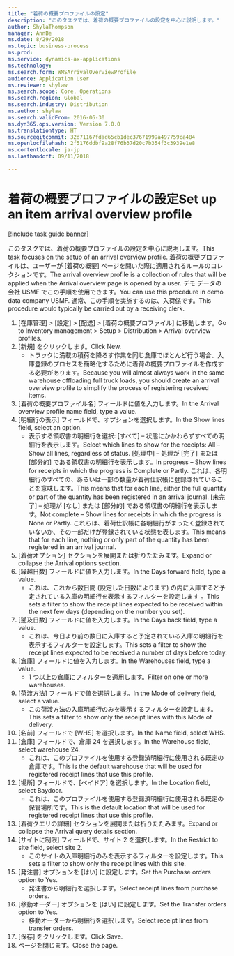 ```yaml
--- 
title: "着荷の概要プロファイルの設定"
description: "このタスクでは、着荷の概要プロファイルの設定を中心に説明します。"
author: ShylaThompson
manager: AnnBe
ms.date: 8/29/2018
ms.topic: business-process
ms.prod: 
ms.service: dynamics-ax-applications
ms.technology: 
ms.search.form: WMSArrivalOverviewProfile
audience: Application User
ms.reviewer: shylaw
ms.search.scope: Core, Operations
ms.search.region: Global
ms.search.industry: Distribution
ms.author: shylaw
ms.search.validFrom: 2016-06-30
ms.dyn365.ops.version: Version 7.0.0
ms.translationtype: HT
ms.sourcegitcommit: 32d71167fdad65cb1dec37671999a497759ca484
ms.openlocfilehash: 2f5176ddbf9a28f76b37d20c7b354f3c3939e1e8
ms.contentlocale: ja-jp
ms.lasthandoff: 09/11/2018

---
```

# <a name="set-up-an-item-arrival-overview-profile"></a><span data-ttu-id="d07aa-103">着荷の概要プロファイルの設定</span><span class="sxs-lookup"><span data-stu-id="d07aa-103">Set up an item arrival overview profile</span></span>

[!include [task guide banner](../../includes/task-guide-banner.md)]

<span data-ttu-id="d07aa-104">このタスクでは、着荷の概要プロファイルの設定を中心に説明します。</span><span class="sxs-lookup"><span data-stu-id="d07aa-104">This task focuses on the setup of an arrival overview profile.</span></span> <span data-ttu-id="d07aa-105">着荷の概要プロファイルは、ユーザーが [着荷の概要] ページを開いた際に適用されるルールのコレクションです。</span><span class="sxs-lookup"><span data-stu-id="d07aa-105">The arrival overview profile is a collection of rules that will be applied when the Arrival overview page is opened by a user.</span></span> <span data-ttu-id="d07aa-106">デモ データの会社 USMF でこの手順を使用できます。</span><span class="sxs-lookup"><span data-stu-id="d07aa-106">You can use this procedure in demo data company USMF.</span></span> <span data-ttu-id="d07aa-107">通常、この手順を実施するのは、入荷係です。</span><span class="sxs-lookup"><span data-stu-id="d07aa-107">This procedure would typically be carried out by a receiving clerk.</span></span>





1. <span data-ttu-id="d07aa-108">[在庫管理] > [設定] > [配送] > [着荷の概要プロファイル] に移動します。</span><span class="sxs-lookup"><span data-stu-id="d07aa-108">Go to Inventory management > Setup > Distribution > Arrival overview profiles.</span></span>
2. <span data-ttu-id="d07aa-109">[新規] をクリックします。</span><span class="sxs-lookup"><span data-stu-id="d07aa-109">Click New.</span></span>
    * <span data-ttu-id="d07aa-110">トラックに満載の積荷を降ろす作業を同じ倉庫でほとんど行う場合、入庫登録のプロセスを簡略化するために着荷の概要プロファイルを作成する必要があります。</span><span class="sxs-lookup"><span data-stu-id="d07aa-110">Because you will almost always work in the same warehouse offloading full truck loads, you should create an arrival overview profile to simplify the process of registering received items.</span></span>  
3. <span data-ttu-id="d07aa-111">[着荷の概要プロファイル名] フィールドに値を入力します。</span><span class="sxs-lookup"><span data-stu-id="d07aa-111">In the Arrival overview profile name field, type a value.</span></span>
4. <span data-ttu-id="d07aa-112">[明細行の表示] フィールドで、オプションを選択します。</span><span class="sxs-lookup"><span data-stu-id="d07aa-112">In the Show lines field, select an option.</span></span>
    * <span data-ttu-id="d07aa-113">表示する領収書の明細行を選択: [すべて] – 状態にかかわらずすべての明細行を表示します。</span><span class="sxs-lookup"><span data-stu-id="d07aa-113">Select which lines to show for the receipts:   All – Show all lines, regardless of status.</span></span>   <span data-ttu-id="d07aa-114">[処理中] – 処理が [完了] または [部分的] である領収書の明細行を表示します。</span><span class="sxs-lookup"><span data-stu-id="d07aa-114">In progress – Show lines for receipts in which the progress is Complete or Partly.</span></span> <span data-ttu-id="d07aa-115">これは、各明細行のすべての、あるいは一部の数量が着荷仕訳帳に登録されていることを意味します。</span><span class="sxs-lookup"><span data-stu-id="d07aa-115">This means that for each line, either the full quantity or part of the quantity has been registered in an arrival journal.</span></span>   <span data-ttu-id="d07aa-116">[未完了] – 処理が [なし] または [部分的] である領収書の明細行を表示します。</span><span class="sxs-lookup"><span data-stu-id="d07aa-116">Not complete – Show lines for receipts in which the progress is None or Partly.</span></span> <span data-ttu-id="d07aa-117">これらは、着荷仕訳帳に各明細行がまったく登録されていないか、その一部だけが登録されている状態を表します。</span><span class="sxs-lookup"><span data-stu-id="d07aa-117">This means that for each line, nothing or only part of the quantity has been registered in an arrival journal.</span></span>  
5. <span data-ttu-id="d07aa-118">[着荷オプション] セクションを展開または折りたたみます。</span><span class="sxs-lookup"><span data-stu-id="d07aa-118">Expand or collapse the Arrival options section.</span></span>
6. <span data-ttu-id="d07aa-119">[繰越日数] フィールドに値を入力します。</span><span class="sxs-lookup"><span data-stu-id="d07aa-119">In the Days forward field, type a value.</span></span>
    * <span data-ttu-id="d07aa-120">これは、これから数日間 (設定した日数によります) の内に入庫すると予定されている入庫の明細行を表示するフィルターを設定します 。</span><span class="sxs-lookup"><span data-stu-id="d07aa-120">This sets a filter to show the receipt lines expected to be received within the next few days (depending on the number you set).</span></span>  
7. <span data-ttu-id="d07aa-121">[遡及日数] フィールドに値を入力します。</span><span class="sxs-lookup"><span data-stu-id="d07aa-121">In the Days back field, type a value.</span></span>
    * <span data-ttu-id="d07aa-122">これは、今日より前の数日に入庫すると予定されている入庫の明細行を表示するフィルターを設定します。</span><span class="sxs-lookup"><span data-stu-id="d07aa-122">This sets a filter to show the receipt lines expected to be received a number of days before today.</span></span>  
8. <span data-ttu-id="d07aa-123">[倉庫] フィールドに値を入力します。</span><span class="sxs-lookup"><span data-stu-id="d07aa-123">In the Warehouses field, type a value.</span></span>
    * <span data-ttu-id="d07aa-124">1 つ以上の倉庫にフィルターを適用します。</span><span class="sxs-lookup"><span data-stu-id="d07aa-124">Filter on one or more warehouses.</span></span>  
9. <span data-ttu-id="d07aa-125">[荷渡方法] フィールドで値を選択します。</span><span class="sxs-lookup"><span data-stu-id="d07aa-125">In the Mode of delivery field, select a value.</span></span>
    * <span data-ttu-id="d07aa-126">この荷渡方法の入庫明細行のみを表示するフィルターを設定します。</span><span class="sxs-lookup"><span data-stu-id="d07aa-126">This sets a filter to show only the receipt lines with this Mode of delivery.</span></span>  
10. <span data-ttu-id="d07aa-127">[名前] フィールドで [WHS] を選択します。</span><span class="sxs-lookup"><span data-stu-id="d07aa-127">In the Name field, select WHS.</span></span>
11. <span data-ttu-id="d07aa-128">[倉庫] フィールドで、倉庫 24 を選択します。</span><span class="sxs-lookup"><span data-stu-id="d07aa-128">In the Warehouse field, select warehouse 24.</span></span>
    * <span data-ttu-id="d07aa-129">これは、このプロファイルを使用する登録済明細行に使用される既定の倉庫です。</span><span class="sxs-lookup"><span data-stu-id="d07aa-129">This is the default warehouse that will be used for registered receipt lines that use this profile.</span></span>  
12. <span data-ttu-id="d07aa-130">[場所] フィールドで、[ベイドア] を選択します。</span><span class="sxs-lookup"><span data-stu-id="d07aa-130">In the Location field, select Baydoor.</span></span>
    * <span data-ttu-id="d07aa-131">これは、このプロファイルを使用する登録済明細行に使用される既定の保管場所です。</span><span class="sxs-lookup"><span data-stu-id="d07aa-131">This is the default location that will be used for registered receipt lines that use this profile.</span></span>  
13. <span data-ttu-id="d07aa-132">[着荷クエリの詳細] セクションを展開または折りたたみます。</span><span class="sxs-lookup"><span data-stu-id="d07aa-132">Expand or collapse the Arrival query details section.</span></span>
14. <span data-ttu-id="d07aa-133">[サイトに制限] フィールドで、サイト 2 を選択します。</span><span class="sxs-lookup"><span data-stu-id="d07aa-133">In the Restrict to site field, select site 2.</span></span>
    * <span data-ttu-id="d07aa-134">このサイトの入庫明細行のみを表示するフィルターを設定します。</span><span class="sxs-lookup"><span data-stu-id="d07aa-134">This sets a filter to show only the receipt lines with this site.</span></span>  
15. <span data-ttu-id="d07aa-135">[発注書] オプションを [はい] に設定します。</span><span class="sxs-lookup"><span data-stu-id="d07aa-135">Set the Purchase orders option to Yes.</span></span>
    * <span data-ttu-id="d07aa-136">発注書から明細行を選択します。</span><span class="sxs-lookup"><span data-stu-id="d07aa-136">Select receipt lines from purchase orders.</span></span>  
16. <span data-ttu-id="d07aa-137">[移動オーダー] オプションを [はい] に設定します。</span><span class="sxs-lookup"><span data-stu-id="d07aa-137">Set the Transfer orders option to Yes.</span></span>
    * <span data-ttu-id="d07aa-138">移動オーダーから明細行を選択します。</span><span class="sxs-lookup"><span data-stu-id="d07aa-138">Select receipt lines from transfer orders.</span></span>  
17. <span data-ttu-id="d07aa-139">[保存] をクリックします。</span><span class="sxs-lookup"><span data-stu-id="d07aa-139">Click Save.</span></span>
18. <span data-ttu-id="d07aa-140">ページを閉じます。</span><span class="sxs-lookup"><span data-stu-id="d07aa-140">Close the page.</span></span>


